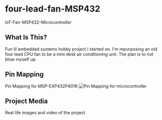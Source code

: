 #  four-lead-fan-MSP432
IoT-Fan-MSP432-Microcontroller

## What Is This?

Fun lil embedded systems hobby project I started on. I'm repurposing an old four lead CPU fan to be a mini desk air conditioning unit. The plan is to not blow myself up.

## Pin Mapping
Pin Mapping for MSP-EXP432P401R
![Pin Mapping for microcontroller](https://i.imgur.com/Vkgt9mj.jpg)

## Project Media

Real life images and video of the project
